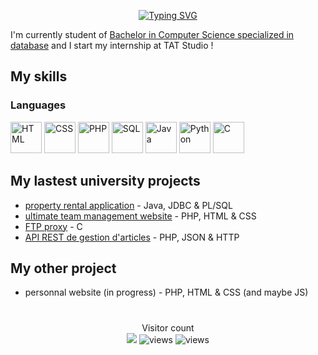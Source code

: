 <p align="center">
  <a href="https://git.io/typing-svg">
    <img src="https://readme-typing-svg.herokuapp.com?lines=Hy,+my+name+is+Gaïa+Ducournau+👋;Bonjour,+je+m'apelle+Gaïa+Ducournau+👋" alt="Typing SVG">
  </a>
</p>


I'm currently student of <a href="https://www.univ-tlse3.fr/but-specialite-informatique">Bachelor in Computer Science specialized in database</a>
and I start my internship at TAT Studio !

## My skills
### Languages
<p align="left">
<img src="https://skillicons.dev/icons?i=html" alt="HTML" width="50"/>
<img src="https://skillicons.dev/icons?i=css" alt="CSS" width="50"/>
<img src="https://skillicons.dev/icons?i=php" alt="PHP" width="50"/>
<img src="https://icons.veryicon.com/png/o/application/designer-icon/sql-5.png" alt="SQL" width="50"/>
<img src="https://skillicons.dev/icons?i=java" alt="Java" width="50"/>
<img src="https://skillicons.dev/icons?i=py" alt="Python" width="50"/>
<img src="https://skillicons.dev/icons?i=c" alt="C" width="50"/>
</p>

## My lastest university projects
- [property rental application](https://github.com/gaiailou/housing-rentals-application) - Java, JDBC & PL/SQL
- [ultimate team management website](https://github.com/NeikoStream/Ultimate-Gestion) - PHP, HTML & CSS
- [FTP proxy](https://github.com/gaiailou/Projet-ProxyFTP) - C
- [API REST de gestion d'articles](https://github.com/gaiailou/ArticleManagerAPI) - PHP, JSON & HTTP

## My other project
- personnal website (in progress) - PHP, HTML & CSS (and maybe JS)

#

<p align="center"> 
  Visitor count<br>
  <img src="https://profile-counter.glitch.me/gaiailou/count.svg" />
  <img alt="views" title="GitHub profile views" src="http://deezeruserview.000webhostapp.com/gaiagithub.php"/>
  <img alt="views" title="GitHub profile views" src="https://github.com/gaiailou/gaiailou/countGithub.php"/>
</p>

